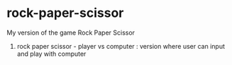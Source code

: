 # rock-paper-scissor
My version of the game Rock Paper Scissor
1. rock paper scissor - player vs computer : version where user can input and play with computer
